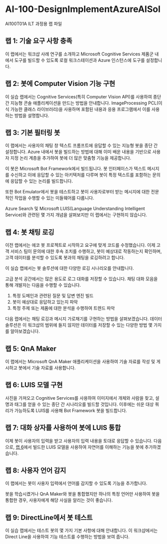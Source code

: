﻿# AI-100-DesignImplementAzureAISol
AI100T01A ILT 과정용 랩 파일


## 랩 1: 기술 요구 사항 충족

이 랩에서는 워크샵 사례 연구를 소개하고 Microsoft Cognitive Services 제품군 내에서 도구를 빌드할 수 있도록 로컬 워크스테이션과 Azure 인스턴스에 도구를 설정합니다.

## 랩 2: 봇에 Computer Vision 기능 구현

이 실습 랩에서는 Cognitive Services(특히 Computer Vision API)를 사용하여 종단 간 지능형 콘솔 애플리케이션을 만드는 방법을 안내합니다. ImageProcessing PCL(이식 가능한 클래스 라이브러리)을 사용하며 포함된 내용과 응용 프로그램에서 이를 사용하는 방법을 설명합니다.

## 랩 3: 기본 필터링 봇

이 랩에서는 사용자의 채팅 창 텍스트 프롬프트에 응답할 수 있는 지능형 봇을 종단 간 설정합니다. Azure 내에서 봇을 빌드하는 방법에 대해 이미 배운 내용을 기반으로 사용자 지정 논리 계층을 추가하여 봇에 더 많은 맞춤형 기능을 제공합니다.

이 봇은 Microsoft Bot Framework에서 빌드됩니다. 봇 인터페이스가 텍스트 메시지를 수신하고 이에 응답할 수 있는 아키텍처를 다루며 봇이 특정 텍스트를 포함하는 문의에 응답할 수 있는 논리를 빌드합니다.

또한 Bot Emulator에서 봇을 테스트하고 봇이 사용자로부터 받는 메시지에 대한 전문적인 작업을 수행할 수 있는 미들웨어를 다룹니다.

Azure Search 및 Microsoft LUIS(Language Understanding Intelligent Service)와 관련된 몇 가지 개념을 살펴보지만 이 랩에서는 구현하지 않습니다.

## 랩 4: 봇 채팅 로깅

이전 랩에서는 에코 봇 프로젝트로 시작하고 요구에 맞게 코드를 수정했습니다.  이제 고객 서비스 팀이 문의에 대한 후속 조치를 수행하고, 봇이 예상대로 작동하는지 확인하며, 고객 데이터를 분석할 수 있도록 봇과의 채팅을 로깅하려고 합니다.

이 실습 랩에서는 봇 솔루션에 대한 다양한 로깅 시나리오를 안내합니다.

고급 분석 공간에서는 많은 용도로 로그 대화를 저장할 수 있습니다. 채팅 대화 모음을 통해 개발자는 다음을 수행할 수 있습니다.

1. 특정 도메인과 관련된 질문 및 답변 엔진 빌드
2. 봇이 예상대로 응답하고 있는지 파악
3. 특정 주제 또는 제품에 대한 분석을 수행하여 트렌드 파악

다음 랩에서는 채팅 로깅과 메시지 가로채기를 구현하는 방법을 살펴보겠습니다. 데이터 솔루션은 이 워크샵의 범위에 들지 않지만 데이터를 저장할 수 있는 다양한 방법 몇 가지를 알아보겠습니다.

## 랩 5: QnA Maker

이 랩에서는 Microsoft QnA Maker 애플리케이션을 사용하여 기술 자료를 작성 및 게시하고 봇에서 기술 자료를 사용합니다.

## 랩 6: LUIS 모델 구현

사진을 가져오고 Cognitive Services를 사용하여 이미지에서 개체와 사람을 찾고, 설명과 태그를 얻을 수 있는 종단 간 시나리오를 빌드할 것입니다. 이후에는 쉬운 대상 쿼리가 가능하도록 LUIS를 사용해 Bot Framework 봇을 빌드합니다.

## 랩 7: 대화 상자를 사용하여 봇에 LUIS 통합

이제 봇이 사용자의 입력을 받고 사용자의 입력 내용을 토대로 응답할 수 있습니다. 다음으로, [랩 6](/Lab6-Implement_LUIS/02-Implement_LUIS.md)에서 빌드한 LUIS 모델을 사용하여 자연어를 이해하는 기능을 봇에 추가하겠습니다.

## 랩 8: 사용자 언어 감지

이 랩에서는 봇이 사용자 입력에서 언어를 감지할 수 있도록 기능을 추가합니다.

봇을 학습시켰거나 QnA Maker와 봇을 통합했지만 하나의 특정 언어만 사용하여 봇을 통합한 경우, 사용자에게 해당 사실을 알리는 것이 좋습니다.  

## 랩 9: DirectLine에서 봇 테스트

이 실습 랩에서는 테스트 봇의 몇 가지 기본 사항에 대해 안내합니다. 이 워크샵에서는 Direct Line을 사용하여 기능 테스트를 수행하는 방법을 보여 줍니다.
